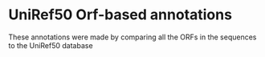 # UniRef50 Orf-based annotations

These annotations were made by comparing all the ORFs in the sequences to the UniRef50 database
